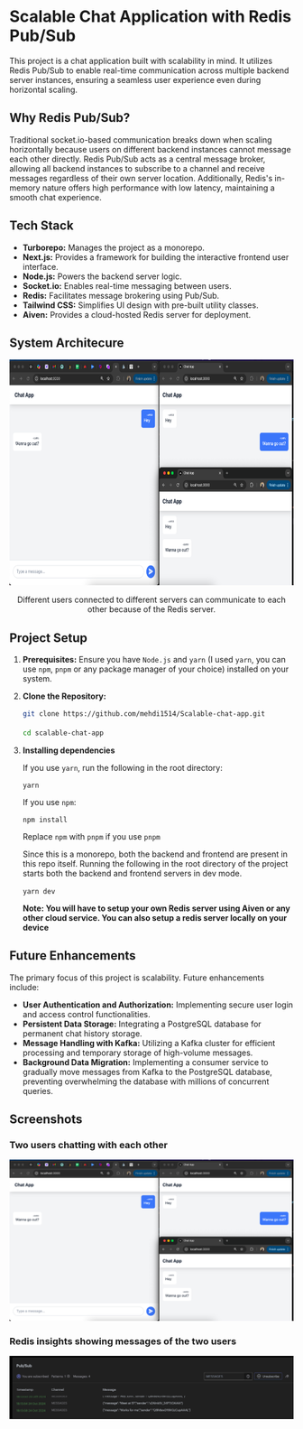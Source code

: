 # Scalable Chat Application with Redis Pub/Sub

This project is a chat application built with scalability in mind. It utilizes Redis Pub/Sub to enable real-time communication across multiple backend server instances, ensuring a seamless user experience even during horizontal scaling.

## Why Redis Pub/Sub?

Traditional socket.io-based communication breaks down when scaling horizontally because users on different backend instances cannot message each other directly. Redis Pub/Sub acts as a central message broker, allowing all backend instances to subscribe to a channel and receive messages regardless of their own server location. Additionally, Redis's in-memory nature offers high performance with low latency, maintaining a smooth chat experience.

## Tech Stack

* **Turborepo:** Manages the project as a monorepo.
* **Next.js:** Provides a framework for building the interactive frontend user interface.
* **Node.js:** Powers the backend server logic.
* **Socket.io:** Enables real-time messaging between users.
* **Redis:** Facilitates message brokering using Pub/Sub.
* **Tailwind CSS:** Simplifies UI design with pre-built utility classes.
* **Aiven:** Provides a cloud-hosted Redis server for deployment.

## System Architecure
<div align="center">
  <img src="./app_screenshots/chatapp.png" alt="system architecture" width="700" height="400">
  <p>Different users connected to different servers can communicate to each other because of the Redis server.</p>
</div>

## Project Setup

1. **Prerequisites:** Ensure you have `Node.js` and `yarn` (I used `yarn`, you can use `npm`, `pnpm` or any package manager of your choice) installed on your system.
2. **Clone the Repository:**
   ```bash
   git clone https://github.com/mehdi1514/Scalable-chat-app.git

   cd scalable-chat-app
   ```

3. **Installing dependencies**

    If you use `yarn`, run the following in the root directory:

    ```
    yarn
    ```

    If you use `npm`:

    ```
    npm install
    ```
    Replace `npm` with `pnpm` if you use `pnpm`

    Since this is a monorepo, both the backend and frontend are present in this repo itself. Running the following in the root directory of the project starts both the backend and frontend servers in dev mode.

    `yarn dev`

    **Note: You will have to setup your own Redis server using Aiven or any other cloud service. You can also setup a redis server locally on your device**

## Future Enhancements

The primary focus of this project is scalability. Future enhancements include:

* **User Authentication and Authorization:** Implementing secure user login and access control functionalities.
* **Persistent Data Storage:** Integrating a PostgreSQL database for permanent chat history storage.
* **Message Handling with Kafka:** Utilizing a Kafka cluster for efficient processing and temporary storage of high-volume messages.
* **Background Data Migration:** Implementing a consumer service to gradually move messages from Kafka to the PostgreSQL database, preventing overwhelming the database with millions of concurrent queries.

## Screenshots
### Two users chatting with each other
![Two users chatting with each other](./app_screenshots/chatapp.png)
### Redis insights showing messages of the two users
![Redis insights showing messages of the two users](./app_screenshots/redis.png)
